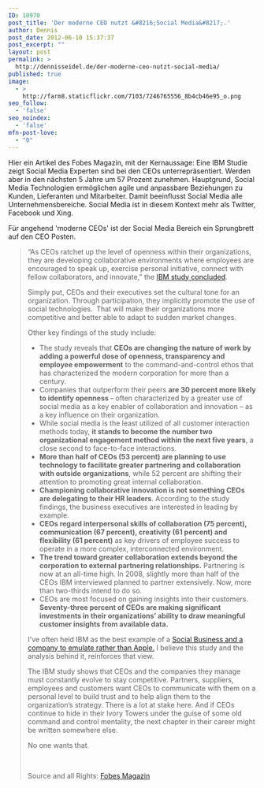 ```yaml
---
ID: 10970
post_title: 'Der moderne CEO nutzt &#8216;Social Media&#8217;.'
author: Dennis
post_date: 2012-06-10 15:37:37
post_excerpt: ""
layout: post
permalink: >
  http://dennisseidel.de/der-moderne-ceo-nutzt-social-media/
published: true
image:
  - >
    http://farm8.staticflickr.com/7103/7246765556_8b4cb46e95_o.png
seo_follow:
  - 'false'
seo_noindex:
  - 'false'
mfn-post-love:
  - "0"
---
```

Hier ein Artikel des Fobes Magazin, mit der Kernaussage: Eine IBM Studie zeigt Social Media Experten sind bei den CEOs unterrepräsentiert. Werden aber in den nächsten 5 Jahre um 57 Prozent zunehmen. Hauptgrund, Social Media Technologien ermöglichen agile und anpassbare Beziehungen zu Kunden, Lieferanten und Mitarbeiter. Damit beeinflusst Social Media alle Unternehmensbereiche. Social Media ist in diesem Kontext mehr als Twitter, Facebook und Xing.

Für angehend 'moderne CEOs' ist der Social Media Bereich ein Sprungbrett auf den CEO Posten.
<blockquote>“As CEOs ratchet up the level of openness within their organizations, they are developing collaborative environments where employees are
encouraged to speak up, exercise personal initiative, connect with fellow
collaborators, and innovate,” the <a href="http://www-935.ibm.com/services/us/en/c-suite/ceostudy2012/#partnering" target="_blank">IBM study concluded</a>.

Simply put, CEOs and their executives set the cultural tone for an organization. Through participation, they implicitly promote the use of social technologies.  That will make their organizations more competitive and better able to adapt to sudden market changes.

Other key findings of the study include:
<ul>
	<li>The study reveals that <strong>CEOs are changing the nature of work by adding a powerful dose of openness, transparency and employee empowerment</strong> to the command-and-control ethos that has characterized the modern corporation for more than a century.</li>
	<li>Companies that outperform their peers <strong>are 30 percent more likely to identify openness </strong>– often characterized by a greater use of social media as a key enabler of collaboration and innovation – as a key influence on their organization.</li>
	<li>While social media is the least utilized of all customer interaction methods today, <strong>it stands to become the number two organizational engagement method within the next five years</strong>, a close second to face-to-face interactions.</li>
	<li><strong>More than half of CEOs (53 percent) are planning to use technology to facilitate greater partnering and collaboration with outside organizations</strong>, while 52 percent are shifting their attention to promoting great internal collaboration.</li>
	<li><strong>Championing collaborative innovation is not something CEOs are delegating to their HR leaders</strong>. According to the study findings, the business executives are interested in leading by example.</li>
	<li><strong>CEOs regard interpersonal skills of collaboration (75 percent), communication (67 percent), creativity (61 percent) and flexibility (61 percent)</strong> as key drivers of employee success to operate in a more complex, interconnected environment.</li>
	<li><strong>The trend toward greater collaboration extends beyond the corporation to external partnering relationships.</strong> Partnering is now at an all-time high. In 2008, slightly more than half of the CEOs IBM interviewed planned to partner extensively. Now, more than two-thirds intend to do so.</li>
	<li>CEOs are most focused on gaining insights into their customers. <strong>Seventy-three percent of CEOs are making significant investments in their organizations’ ability to draw meaningful customer insights from available data.</strong></li>
</ul>
I’ve often held IBM as the best example of a <a href="http://www.businessinsider.com/why-every-company-needs-to-be-more-like-ibm-and-less-like-apple-2012-1" target="_blank">Social Business and a company to emulate rather than Apple.</a> I believe this study and the analysis behind it, reinforces that view.

The IBM study shows that CEOs and the companies they manage must constantly evolve to stay competitive. Partners, suppliers, employees and customers want CEOs to communicate with them on a personal level to build trust and to help align them to the organization’s strategy. There is a lot at stake here. And if CEOs continue to hide in their Ivory Towers under the guise of some old command and control mentality, the next chapter in their career might be written somewhere else.

No one wants that.

&nbsp;

Source and all Rights: <a href="http://www.forbes.com/sites/markfidelman/2012/05/22/ibm-study-if-you-dont-have-a-social-ceo-youre-going-to-be-less-competitive/">Fobes Magazin</a></blockquote>